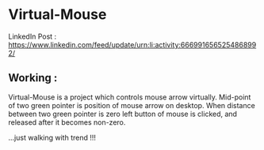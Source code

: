 # Virtual-Mouse

LinkedIn Post : https://www.linkedin.com/feed/update/urn:li:activity:6669916565254868992/

Working :
---------
Virtual-Mouse is a project which controls mouse arrow virtually.
Mid-point of two green pointer is position of mouse arrow on desktop.
When distance between two green pointer is zero left button of mouse is clicked, and released after it becomes non-zero.

...just walking with trend !!!
